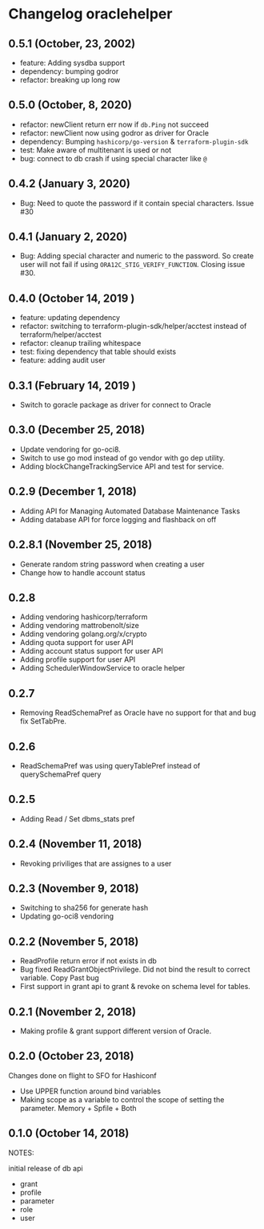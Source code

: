 # Changelog oraclehelper

## 0.5.1 (October, 23, 2002)

* feature: Adding sysdba support
* dependency: bumping godror
* refactor: breaking up long row

## 0.5.0 (October, 8, 2020)

* refactor: newClient return err now if `db.Ping` not succeed
* refactor: newClient now using godror as driver for Oracle
* dependency: Bumping `hashicorp/go-version` & `terraform-plugin-sdk`
* test: Make aware of multitenant is used or not
* bug: connect to db crash if using special character like `@`

## 0.4.2 (January 3, 2020)

* Bug: Need to quote the password if it contain special characters. Issue #30

## 0.4.1 (January 2, 2020)

* Bug: Adding special character and numeric to the password. So create user will not fail if using `ORA12C_STIG_VERIFY_FUNCTION`. Closing issue #30.

## 0.4.0 (October 14, 2019 )

* feature: updating dependency
* refactor: switching to terraform-plugin-sdk/helper/acctest instead of terraform/helper/acctest
* refactor: cleanup trailing whitespace
* test: fixing dependency that table should exists
* feature: adding audit user

## 0.3.1 (February 14, 2019 )

* Switch to goracle package as driver for connect to Oracle

## 0.3.0 (December 25, 2018)

* Update vendoring for go-oci8.
* Switch to use go mod instead of go vendor with go dep utility.
* Adding blockChangeTrackingService API and test for service.

## 0.2.9 (December 1, 2018)

* Adding API for Managing Automated Database Maintenance Tasks
* Adding database API for force logging and flashback on off

## 0.2.8.1 (November 25, 2018)

* Generate random string password when creating a user
* Change how to handle account status

## 0.2.8

* Adding vendoring hashicorp/terraform
* Adding vendoring mattrobenolt/size
* Adding vendoring golang.org/x/crypto
* Adding quota support for user API
* Adding account status support for user API
* Adding profile support for user API
* Adding SchedulerWindowService to oracle helper

## 0.2.7

* Removing ReadSchemaPref as Oracle have no support for that and bug fix SetTabPre.

## 0.2.6

* ReadSchemaPref was using queryTablePref instead of querySchemaPref query

## 0.2.5

* Adding Read / Set dbms_stats pref

## 0.2.4 (November 11, 2018)

* Revoking priviliges that are assignes to a user

## 0.2.3 (November 9, 2018)

* Switching to sha256 for generate hash
* Updating go-oci8 vendoring

## 0.2.2 (November 5, 2018)

* ReadProfile return error if not exists in db
* Bug fixed ReadGrantObjectPrivilege. Did not bind the result to correct variable. Copy Past bug
* First support in grant api to grant & revoke on schema level for tables.

## 0.2.1 (November 2, 2018)

* Making profile & grant support different version of Oracle.

## 0.2.0 (October 23, 2018)

Changes done on flight to SFO for Hashiconf

* Use UPPER function around bind variables
* Making scope as a variable to control the scope of setting the parameter. Memory + Spfile + Both

## 0.1.0 (October 14, 2018)

NOTES:

initial release of db api

* grant
* profile
* parameter
* role
* user
